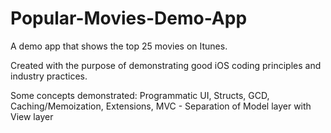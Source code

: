 # Popular-Movies-Demo-App
A demo app that shows the top 25 movies on Itunes.

Created with the purpose of demonstrating good iOS coding principles and industry practices.

Some concepts demonstrated:
Programmatic UI, Structs, GCD, Caching/Memoization, Extensions, MVC - Separation of Model layer with View layer
